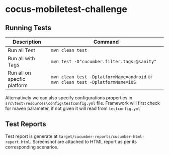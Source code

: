 # cocus-mobiletest-challenge


## Running Tests

|Description|Command|
|---|---|
|Run all Test| `mvn clean test`|
|Run all with Tags| `mvn test -D"cucumber.filter.tags=@sanity"` |
|Run all on specfic platform| `mvn clean test -DplatformName=android` or `mvn clean test -DplatformName=iOS`|

Alternatively we can also specify configurations properties in `src\test\resources\config\testconfig.yml` file. Framework will first check for maven parameter, if not given it will read from `testconfig.yml`

## Test Reports
Test report is generate at `target/cucumber-reports/cucumber-html-report.html`. Screenshot are attached to HTML report as per its corresponding scenarios.